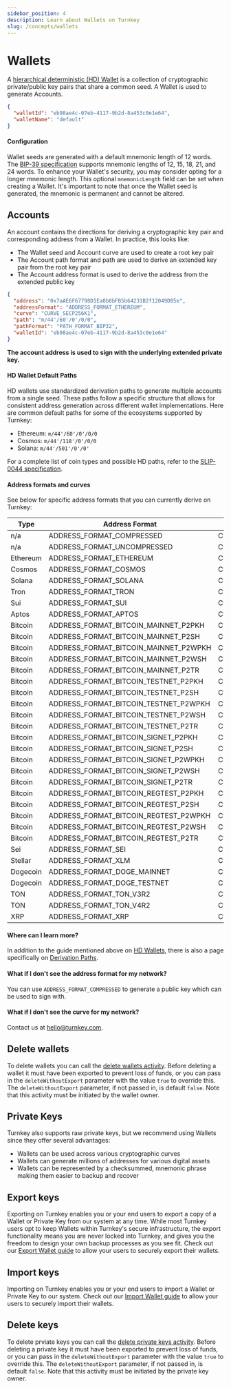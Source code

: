 ```yaml
---
sidebar_position: 4
description: Learn about Wallets on Turnkey
slug: /concepts/wallets
---
```


# Wallets

A [hierarchical deterministic (HD) Wallet](https://learnmeabitcoin.com/technical/hd-wallets) is a collection of cryptographic private/public key pairs that share a common seed. A Wallet is used to generate Accounts.

```json
{
  "walletId": "eb98ae4c-07eb-4117-9b2d-8a453c0e1e64",
  "walletName": "default"
}
```

#### Configuration

Wallet seeds are generated with a default mnemonic length of 12 words. The [BIP-39 specification](https://github.com/bitcoin/bips/blob/master/bip-0039.mediawiki) supports mnemonic lengths of 12, 15, 18, 21, and 24 words. To enhance your Wallet's security, you may consider opting for a longer mnemonic length. This optional `mnemonicLength` field can be set when creating a Wallet. It's important to note that once the Wallet seed is generated, the mnemonic is permanent and cannot be altered.

## Accounts

An account contains the directions for deriving a cryptographic key pair and corresponding address from a Wallet. In practice, this looks like:

- The Wallet seed and Account curve are used to create a root key pair
- The Account path format and path are used to derive an extended key pair from the root key pair
- The Account address format is used to derive the address from the extended public key

```json
{
  "address": "0x7aAE6F67798D1Ea0b8bFB5b64231B2f12049DB5e",
  "addressFormat": "ADDRESS_FORMAT_ETHEREUM",
  "curve": "CURVE_SECP256K1",
  "path": "m/44'/60'/0'/0/0",
  "pathFormat": "PATH_FORMAT_BIP32",
  "walletId": "eb98ae4c-07eb-4117-9b2d-8a453c0e1e64"
}
```

**The account address is used to sign with the underlying extended private key.**

#### HD Wallet Default Paths

HD wallets use standardized derivation paths to generate multiple accounts from a single seed. These paths follow a specific structure that allows for consistent address generation across different wallet implementations. Here are common default paths for some of the ecosystems supported by Turnkey:

- Ethereum: `m/44'/60'/0'/0/0`
- Cosmos: `m/44'/118'/0'/0/0`
- Solana: `m/44'/501'/0'/0'`

For a complete list of coin types and possible HD paths, refer to the [SLIP-0044 specification](https://github.com/satoshilabs/slips/blob/master/slip-0044.md).

#### Address formats and curves

See below for specific address formats that you can currently derive on Turnkey:

| Type     | Address Format                        | Curve           | Default HD Path    |
| -------- | ------------------------------------- | --------------- | ------------------ |
| n/a      | ADDRESS_FORMAT_COMPRESSED             | CURVE_SECP256K1 | m/0'/0             |
| n/a      | ADDRESS_FORMAT_UNCOMPRESSED           | CURVE_SECP256K1 | m/0'/0             |
| Ethereum | ADDRESS_FORMAT_ETHEREUM               | CURVE_SECP256K1 | m/44'/60'/0'/0/0   |
| Cosmos   | ADDRESS_FORMAT_COSMOS                 | CURVE_SECP256K1 | m/44'/118'/0'/0/0  |
| Solana   | ADDRESS_FORMAT_SOLANA                 | CURVE_ED25519   | m/44'/501'/0'/0    |
| Tron     | ADDRESS_FORMAT_TRON                   | CURVE_SECP256K1 | m/44'/195'/0'/0/0  |
| Sui      | ADDRESS_FORMAT_SUI                    | CURVE_ED25519   | m/44'/784'/0'/0/0  |
| Aptos    | ADDRESS_FORMAT_APTOS                  | CURVE_ED25519   | m/44'/637'/0'/0'/0 |
| Bitcoin  | ADDRESS_FORMAT_BITCOIN_MAINNET_P2PKH  | CURVE_SECP256K1 | m/44'/0'/0'/0/0    |
| Bitcoin  | ADDRESS_FORMAT_BITCOIN_MAINNET_P2SH   | CURVE_SECP256K1 | m/49'/0'/0'/0/0    |
| Bitcoin  | ADDRESS_FORMAT_BITCOIN_MAINNET_P2WPKH | CURVE_SECP256K1 | m/84'/0'/0'/0/0    |
| Bitcoin  | ADDRESS_FORMAT_BITCOIN_MAINNET_P2WSH  | CURVE_SECP256K1 | m/48'/0'/0'/2'/0/0 |
| Bitcoin  | ADDRESS_FORMAT_BITCOIN_MAINNET_P2TR   | CURVE_SECP256K1 | m/86'/0'/0'/0/0    |
| Bitcoin  | ADDRESS_FORMAT_BITCOIN_TESTNET_P2PKH  | CURVE_SECP256K1 | m/44'/1'/0'/0/0    |
| Bitcoin  | ADDRESS_FORMAT_BITCOIN_TESTNET_P2SH   | CURVE_SECP256K1 | m/49'/1'/0'/0/0    |
| Bitcoin  | ADDRESS_FORMAT_BITCOIN_TESTNET_P2WPKH | CURVE_SECP256K1 | m/84'/1'/0'/0/0    |
| Bitcoin  | ADDRESS_FORMAT_BITCOIN_TESTNET_P2WSH  | CURVE_SECP256K1 | m/48'/1'/0'/2'/0/0 |
| Bitcoin  | ADDRESS_FORMAT_BITCOIN_TESTNET_P2TR   | CURVE_SECP256K1 | m/86'/1'/0'/0/0    |
| Bitcoin  | ADDRESS_FORMAT_BITCOIN_SIGNET_P2PKH   | CURVE_SECP256K1 | m/44'/1'/0'/0/0    |
| Bitcoin  | ADDRESS_FORMAT_BITCOIN_SIGNET_P2SH    | CURVE_SECP256K1 | m/49'/1'/0'/0/0    |
| Bitcoin  | ADDRESS_FORMAT_BITCOIN_SIGNET_P2WPKH  | CURVE_SECP256K1 | m/84'/1'/0'/0/0    |
| Bitcoin  | ADDRESS_FORMAT_BITCOIN_SIGNET_P2WSH   | CURVE_SECP256K1 | m/48'/1'/0'/2'/0/0 |
| Bitcoin  | ADDRESS_FORMAT_BITCOIN_SIGNET_P2TR    | CURVE_SECP256K1 | m/86'/1'/0'/0/0    |
| Bitcoin  | ADDRESS_FORMAT_BITCOIN_REGTEST_P2PKH  | CURVE_SECP256K1 | m/44'/1'/0'/0/0    |
| Bitcoin  | ADDRESS_FORMAT_BITCOIN_REGTEST_P2SH   | CURVE_SECP256K1 | m/49'/1'/0'/0/0    |
| Bitcoin  | ADDRESS_FORMAT_BITCOIN_REGTEST_P2WPKH | CURVE_SECP256K1 | m/84'/1'/0'/0/0    |
| Bitcoin  | ADDRESS_FORMAT_BITCOIN_REGTEST_P2WSH  | CURVE_SECP256K1 | m/48'/1'/0'/2'/0/0 |
| Bitcoin  | ADDRESS_FORMAT_BITCOIN_REGTEST_P2TR   | CURVE_SECP256K1 | m/86'/1'/0'/0/0    |
| Sei      | ADDRESS_FORMAT_SEI                    | CURVE_ED25519   | m/44'/118'/0'/0/0  |
| Stellar  | ADDRESS_FORMAT_XLM                    | CURVE_ED25519   | m/44'/148'/0'/0'/0 |
| Dogecoin | ADDRESS_FORMAT_DOGE_MAINNET           | CURVE_SECP256K1 | m/44'/3'/0'/0/0    |
| Dogecoin | ADDRESS_FORMAT_DOGE_TESTNET           | CURVE_SECP256K1 | m/44'/1'/0'/0/0    |
| TON      | ADDRESS_FORMAT_TON_V3R2               | CURVE_ED25519   | m/44'/607'/0'/0/0  |
| TON      | ADDRESS_FORMAT_TON_V4R2               | CURVE_ED25519   | m/44'/607'/0'/0/0  |
| XRP      | ADDRESS_FORMAT_XRP                    | CURVE_SECP256K1 | m/44'/144'/0'/0/0  |

#### Where can I learn more?

In addition to the guide mentioned above on [HD Wallets](https://learnmeabitcoin.com/technical/hd-wallets), there is also a page specifically on [Derivation Paths](https://learnmeabitcoin.com/technical/derivation-paths).

#### What if I don't see the address format for my network?

You can use `ADDRESS_FORMAT_COMPRESSED` to generate a public key which can be used to sign with.

#### What if I don't see the curve for my network?

Contact us at hello@turnkey.com.

## Delete wallets

To delete wallets you can call the [delete wallets activity](https://docs.turnkey.com/api#tag/Wallets/operation/DeleteWallets). Before deleting a wallet it must have been exported to prevent loss of funds, or you can pass in the `deleteWithoutExport` parameter with the value `true` to override this. The `deleteWithoutExport` parameter, if not passed in, is default `false`. Note that this activity must be initiated by the wallet owner.

## Private Keys

Turnkey also supports raw private keys, but we recommend using Wallets since they offer several advantages:

- Wallets can be used across various cryptographic curves
- Wallets can generate millions of addresses for various digital assets
- Wallets can be represented by a checksummed, mnemonic phrase making them easier to backup and recover

## Export keys

Exporting on Turnkey enables you or your end users to export a copy of a Wallet or Private Key from our system at any time. While most Turnkey users opt to keep Wallets within Turnkey's secure infrastructure, the export functionality means you are never locked into Turnkey, and gives you the freedom to design your own backup processes as you see fit. Check out our [Export Wallet guide](/features/export-wallets) to allow your users to securely export their wallets.

## Import keys

Importing on Turnkey enables you or your end users to import a Wallet or Private Key to our system. Check out our [Import Wallet guide](/features/import-wallets) to allow your users to securely import their wallets.

## Delete keys

To delete prviate keys you can call the [delete private keys activity](https://docs.turnkey.com/api#tag/Private-Keys/operation/DeletePrivateKeys). Before deleting a private key it must have been exported to prevent loss of funds, or you can pass in the `deleteWithoutExport` parameter with the value `true` to override this. The `deleteWithoutExport` parameter, if not passed in, is default `false`. Note that this activity must be initiated by the private key owner.
